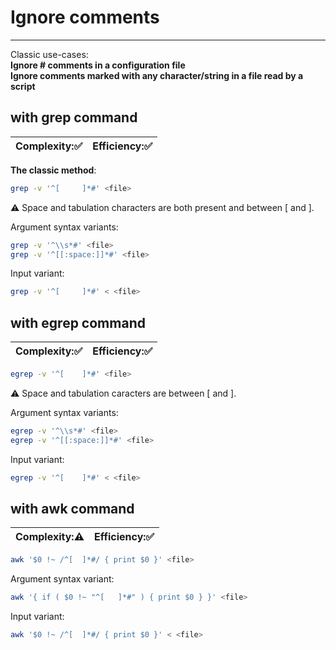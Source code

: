 # Ignore comments
***
Classic use-cases:  
**Ignore # comments in a configuration file**  
**Ignore comments marked with any character/string in a file read by a script**

## with grep command
| Complexity::white_check_mark: | Efficiency::white_check_mark: |
| ---------- | ---------- |
**The classic method**:
```bash
grep -v '^[ 	]*#' <file>
```
:warning: Space and tabulation characters are both present and between [ and ].

Argument syntax variants:
```bash
grep -v '^\\s*#' <file>
grep -v '^[[:space:]]*#' <file>
```

Input variant:
```bash
grep -v '^[ 	]*#' < <file>
```

## with egrep command
| Complexity::white_check_mark: | Efficiency::white_check_mark: |
| ---------- | ---------- |

```bash
egrep -v '^[ 	]*#' <file>
```
:warning: Space and tabulation caracters are between [ and ].

Argument syntax variants:
```bash
egrep -v '^\\s*#' <file>
egrep -v '^[[:space:]]*#' <file>
```

Input variant:
```bash
egrep -v '^[ 	]*#' < <file>
```

## with awk command
| Complexity::warning: | Efficiency::white_check_mark: |
| ---------- | ---------- |

```bash
awk '$0 !~ /^[ 	]*#/ { print $0 }' <file>
```

Argument syntax variant:
```bash
awk '{ if ( $0 !~ "^[ 	]*#" ) { print $0 } }' <file>
```

Input variant:
```bash
awk '$0 !~ /^[ 	]*#/ { print $0 }' < <file>
```
